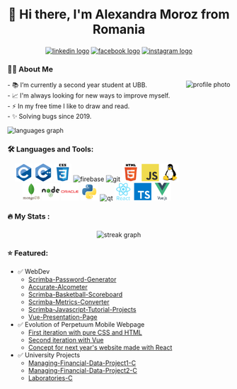 ###

<h1 align="center">👋  Hi there, I'm Alexandra Moroz from Romania </h1>

###

<div align="center">
<a href="https://www.linkedin.com/in/alexandra-moroz/" target="blank">
  <img src="https://img.shields.io/static/v1?message=LinkedIn&logo=linkedin&label=&color=0077B5&logoColor=white&labelColor=&style=for-the-badge" height="25" alt="linkedin logo" /></a>
<a href="https://www.facebook.com/alexandra.moroz.7524" target="blank">
  <img src="https://img.shields.io/static/v1?message=Facebook&logo=facebook&label=&color=1877F2&logoColor=white&labelColor=&style=for-the-badge" height="25" alt="facebook logo" /></a>
<a href="https://www.instagram.com/alle43221/" target="blank">
  <img src="https://img.shields.io/static/v1?message=Instagram&logo=instagram&label=&color=c13584&logoColor=white&labelColor=&style=for-the-badge" height="25" alt="instagram logo" /></a>
  </div>

<h3 align="left">👩‍💻  About Me</h3>
<img right-padding="10%" align="right" src="https://github.com/user-attachments/assets/75cbfd9f-12c6-4cf1-a719-44cefa693c99" height="250" alt="profile photo" />
<div align="left"><p align="left">- 📚 I’m currently a second year student at UBB. <br>- 📈 I'm always looking for new ways to improve myself.<br>- ⚡ In my free time I like to       draw and read. <br>- ✨ Solving bugs since 2019.</p>
<img src="https://github-readme-stats.vercel.app/api/top-langs?username=maurodesouza&locale=en&hide_title=false&layout=compact&card_width=320&langs_count=5&theme=dracula&hide_border=false" height="150" alt="languages graph"  />
</div>

###

<h3 align="left">🛠️  Languages and Tools:</h3>
<p align="center"> <img src="https://raw.githubusercontent.com/devicons/devicon/master/icons/c/c-original.svg" alt="c" width="40" height="40"/> 
<img src="https://raw.githubusercontent.com/devicons/devicon/master/icons/cplusplus/cplusplus-original.svg" alt="cplusplus" width="40" height="40"/>
 <img src="https://raw.githubusercontent.com/devicons/devicon/master/icons/css3/css3-original-wordmark.svg" alt="css3" width="40" height="40"/> 
 <img src="https://www.vectorlogo.zone/logos/firebase/firebase-icon.svg" alt="firebase" width="40" height="40"/> 
<img src="https://www.vectorlogo.zone/logos/git-scm/git-scm-icon.svg" alt="git" width="40" height="40"/> 
<img src="https://raw.githubusercontent.com/devicons/devicon/master/icons/html5/html5-original-wordmark.svg" alt="html5" width="40" height="40"/> 
 <img src="https://raw.githubusercontent.com/devicons/devicon/master/icons/javascript/javascript-original.svg" alt="javascript" width="40" height="40"/> 
 <img src="https://raw.githubusercontent.com/devicons/devicon/master/icons/linux/linux-original.svg" alt="linux" width="40" height="40"/> 
<img src="https://raw.githubusercontent.com/devicons/devicon/master/icons/mongodb/mongodb-original-wordmark.svg" alt="mongodb" width="40" height="40"/> 
 <img src="https://raw.githubusercontent.com/devicons/devicon/master/icons/nodejs/nodejs-original-wordmark.svg" alt="nodejs" width="40" height="40"/> 
 <img src="https://raw.githubusercontent.com/devicons/devicon/master/icons/oracle/oracle-original.svg" alt="oracle" width="40" height="40"/> 
 <img src="https://raw.githubusercontent.com/devicons/devicon/master/icons/python/python-original.svg" alt="python" width="40" height="40"/> 
 <img src="https://upload.wikimedia.org/wikipedia/commons/0/0b/Qt_logo_2016.svg" alt="qt" width="40" height="40"/> 
<img src="https://raw.githubusercontent.com/devicons/devicon/master/icons/react/react-original-wordmark.svg" alt="react" width="40" height="40"/> 
 <img src="https://raw.githubusercontent.com/devicons/devicon/master/icons/typescript/typescript-original.svg" alt="typescript" width="40" height="40"/> 
 <img src="https://raw.githubusercontent.com/devicons/devicon/master/icons/vuejs/vuejs-original-wordmark.svg" alt="vuejs" width="40" height="40"/> </p>

<h3 align="left">🔥  My Stats :</h3>

###
<div align="center">
  <img src="https://streak-stats.demolab.com?user=maurodesouza&locale=en&mode=daily&theme=dark&hide_border=false&border_radius=5&order=3" height="220" alt="streak graph"  />

</div>

###

<h3 align="left">⭐  Featured:</h3>
 <ul>
            <li>✅  WebDev
                <ul>
                    <li><a href=https://github.com/Alle43221/Scrimba-Password-Generator>Scrimba-Password-Generator</a></li>
                    <li><a href=https://github.com/Alle43221/AccurateAlcometer>Accurate-Alcometer</a></li>
                    <li><a href=https://github.com/Alle43221/Scrimba-Basketball-Scoreboard>Scrimba-Basketball-Scoreboard</a></li>
                    <li><a href=https://github.com/Alle43221/Scrimba-Metrics-Converter>Scrimba-Metrics-Converter</a></li>
                    <li><a href=https://github.com/Alle43221/Scrimba-Javascript-Tutorial-Projects>Scrimba-Javascript-Tutorial-Projects</a></li>
                    <li><a href=https://github.com/Alle43221/Vue-Presentation-Page>Vue-Presentation-Page</a></li>
                </ul></li>
            <li>✅  Evolution of Perpetuum Mobile Webpage
                <ul>
                    <li><a href=https://github.com/Alle43221/CSS-Perpetuum-Mobile-Website>First iteration with pure CSS and HTML</a></li>
                    <li><a href=https://github.com/Alle43221/Vue-Perpetuum-Mobile-Website>Second iteration with Vue</a></li>
                    <li><a href=https://github.com/Alle43221/Concept-Perpetuum-Mobile-Website>Concept for next year's website made with React</a></li>
                </ul></li>
            <li>✅  University Projects
                <ul>
                     <li><a href=https://github.com/Alle43221/Managing_Financial_Data_Project1_C>Managing-Financial-Data-Project1-C</a></li>
                     <li><a href=https://github.com/Alle43221/Managing_Financial_Data_Project2_C>Managing-Financial-Data-Project2-C</a></li>
                     <li><a href=https://github.com/Alle43221/Laboratories-C>Laboratories-C</a></li>
                </ul></li>
 </ul>


